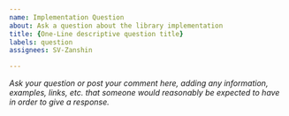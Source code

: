 ```yaml
---
name: Implementation Question
about: Ask a question about the library implementation
title: {One-Line descriptive question title}
labels: question
assignees: SV-Zanshin

---
```


_Ask your question or post your comment here, adding any information, examples, links, etc. that someone would reasonably be expected to have in order to give a response._
